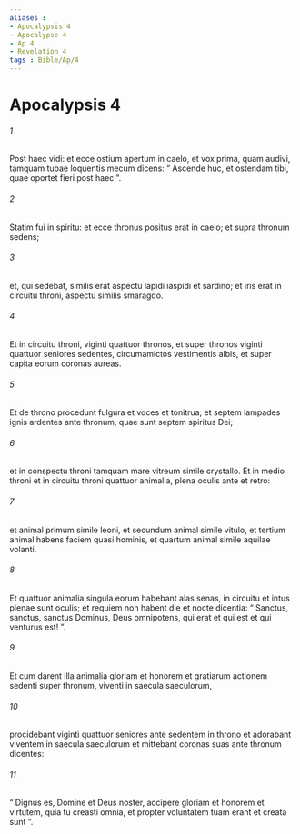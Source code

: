 ```yaml
---
aliases : 
- Apocalypsis 4
- Apocalypse 4
- Ap 4
- Revelation 4
tags : Bible/Ap/4
---
```


# Apocalypsis 4

###### 1
Post haec vidi: et ecce ostium apertum in caelo, et vox prima, quam audivi, tamquam tubae loquentis mecum dicens: “ Ascende huc, et ostendam tibi, quae oportet fieri post haec ”. 
###### 2
Statim fui in spiritu: et ecce thronus positus erat in caelo; et supra thronum sedens; 
###### 3
et, qui sedebat, similis erat aspectu lapidi iaspidi et sardino; et iris erat in circuitu throni, aspectu similis smaragdo. 
###### 4
Et in circuitu throni, viginti quattuor thronos, et super thronos viginti quattuor seniores sedentes, circumamictos vestimentis albis, et super capita eorum coronas aureas. 
###### 5
Et de throno procedunt fulgura et voces et tonitrua; et septem lampades ignis ardentes ante thronum, quae sunt septem spiritus Dei; 
###### 6
et in conspectu throni tamquam mare vitreum simile crystallo. Et in medio throni et in circuitu throni quattuor animalia, plena oculis ante et retro: 
###### 7
et animal primum simile leoni, et secundum animal simile vitulo, et tertium animal habens faciem quasi hominis, et quartum animal simile aquilae volanti. 
###### 8
Et quattuor animalia singula eorum habebant alas senas, in circuitu et intus plenae sunt oculis; et requiem non habent die et nocte dicentia: “ Sanctus, sanctus, sanctus Dominus, Deus omnipotens, qui erat et qui est et qui venturus est! ”. 
###### 9
Et cum darent illa animalia gloriam et honorem et gratiarum actionem sedenti super thronum, viventi in saecula saeculorum, 
###### 10
procidebant viginti quattuor seniores ante sedentem in throno et adorabant viventem in saecula saeculorum et mittebant coronas suas ante thronum dicentes:
###### 11
“ Dignus es, Domine et Deus noster, accipere gloriam et honorem et virtutem, quia tu creasti omnia, et propter voluntatem tuam erant et creata sunt ”.
